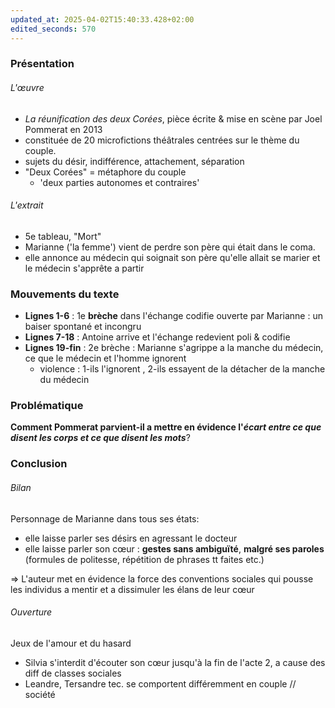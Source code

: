 ```yaml
---
updated_at: 2025-04-02T15:40:33.428+02:00
edited_seconds: 570
---
```

### Présentation
###### L'œuvre 
- *La réunification des deux Corées*, pièce écrite & mise en scène par Joel Pommerat en 2013
- constituée de 20 microfictions théâtrales centrées sur le thème du couple. 
- sujets du désir, indifférence, attachement, séparation
- "Deux Corées" = métaphore du couple
	- 'deux parties autonomes et contraires'
###### L'extrait  
- 5e tableau, "Mort"
- Marianne ('la femme') vient de perdre son père qui était dans le coma.
- elle annonce au médecin qui soignait son père qu'elle allait se marier et le médecin s'apprête a partir
### Mouvements du texte 
- **Lignes 1-6** : 1e **brèche** dans l'échange codifie ouverte par Marianne : un baiser spontané et incongru 
- **Lignes 7-18** : Antoine arrive et l'échange redevient poli & codifie 
- **Lignes 19-fin** : 2e brèche : Marianne s'agrippe a la manche du médecin, ce que le médecin et l'homme ignorent
	- violence : 1-ils l'ignorent , 2-ils essayent de la détacher de la manche du médecin  
### Problématique
**Comment Pommerat parvient-il a mettre en évidence l'_écart entre ce que disent les corps et ce que disent les mots_**?
### Conclusion  
###### *Bilan*
Personnage de Marianne dans tous ses états:
- elle laisse parler ses désirs en agressant le docteur
-  elle laisse parler son cœur : **gestes sans ambiguïté**, **malgré ses paroles** (formules de politesse, répétition de phrases tt faites etc.)

=> L'auteur met en évidence la force des conventions sociales qui pousse les individus a mentir et a dissimuler les élans de leur cœur 
###### *Ouverture*
Jeux de l'amour et du hasard
- Silvia s'interdit d'écouter son cœur jusqu'à la fin de l'acte 2, a cause des diff de classes sociales
- Leandre, Tersandre tec. se comportent différemment en couple // société 
